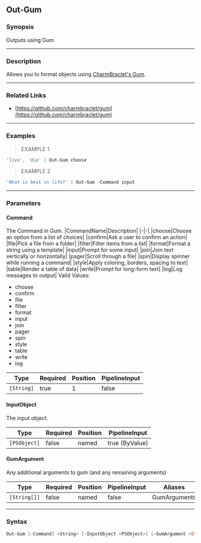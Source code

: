 Out-Gum
-------

### Synopsis
Outputs using Gum

---

### Description

Allows you to format objects using [CharmBraclet's Gum](https://github.com/charmbracelet/gum).

---

### Related Links
* [https://github.com/charmbraclet/gum](https://github.com/charmbraclet/gum)

---

### Examples
> EXAMPLE 1

```PowerShell
'live', 'die' | Out-Gum choose
```
> EXAMPLE 2

```PowerShell
'What is best in life?' | Out-Gum -Command input
```

---

### Parameters
#### **Command**
The Command in Gum.
|CommandName|Description|
|-|-|
|choose|Choose an option from a list of choices|
|confirm|Ask a user to confirm an action|
|file|Pick a file from a folder|
|filter|Filter items from a list|
|format|Format a string using a template|
|input|Prompt for some input|
|join|Join text vertically or horizontally|
|pager|Scroll through a file|
|spin|Display spinner while running a command|
|style|Apply coloring, borders, spacing to text|
|table|Render a table of data|
|write|Prompt for long-form text|
|log|Log messages to output|
Valid Values:

* choose
* confirm
* file
* filter
* format
* input
* join
* pager
* spin
* style
* table
* write
* log

|Type      |Required|Position|PipelineInput|
|----------|--------|--------|-------------|
|`[String]`|true    |1       |false        |

#### **InputObject**
The input object.

|Type        |Required|Position|PipelineInput |
|------------|--------|--------|--------------|
|`[PSObject]`|false   |named   |true (ByValue)|

#### **GumArgument**
Any additional arguments to gum (and any remaining arguments)

|Type        |Required|Position|PipelineInput|Aliases     |
|------------|--------|--------|-------------|------------|
|`[String[]]`|false   |named   |false        |GumArguments|

---

### Syntax
```PowerShell
Out-Gum [-Command] <String> [-InputObject <PSObject>] [-GumArgument <String[]>] [<CommonParameters>]
```
